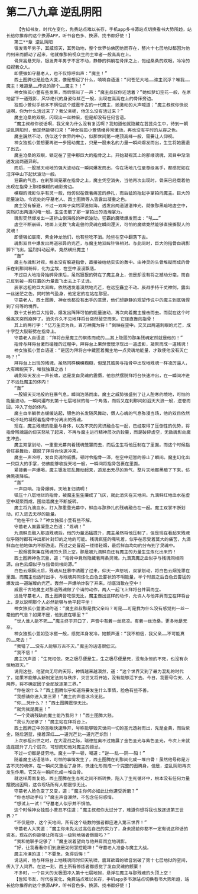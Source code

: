 # 第二八九章 逆乱阴阳
        【告知书友，时代在变化，免费站点难以长存，手机app多书源站点切换看书大势所趋，站长给你推荐的这个换源APP，听书音色多、换源、找书都好使！】
       第二**章 逆乱阴阳
       银发青年男子，其威惊天，其势动地，整个世界仿佛因他而存在，整片十七层地狱都因为他的到来而颤动了起来，他就像那俯视众生的主宰者一般高高在上。
       骨床高悬天际，银发青年男子不言不动，静静的斜躺在骨床之上，饱经桑桑的双眼，冷冷的扫视着众人。
       即便强如守墓老人，也不仅惊呼出声：“魔主！”
       西土图腾也是脸色大变，像是想起了什么，喃喃自语道：“问苍茫大地……谁主沉浮？唯我……魔主！难道是……传说的那个……魔主？！”
       神女独孤小萱有些发呆，而后惊叫了一声：“魔主叔叔你还活着？”她如梦幻空花一般，在原地留下一道残影，风华绝代的身姿似虹芒一般，出现在高高在上的骨床旁边。
       独孤小萱似乎根本不惧怕这个威震千古的一代魔主，她激动的大声喊道：“魔主叔叔你快说话啊，你为什么活过来了？我父亲呢，他怎么没有活过来？”
       魔主沧桑的双眼，闪现出一丝神采，但是却没有任何言语。
       “魔主叔叔你说话啊，我父亲为什么没有复活啊？我知道他就隐藏在芸芸众生中，待到一朝逆乱阴阳时，他定然能够归来！”神女独孤小萱情绪异常激动，再也没有平时的从容之色。
       魔主巍然不动，仿似这个世界的中心，似那世间第一绝顶高峰一般，需要让人仰视。
       神女独孤小萱想要再进一步摇动魔主，只是一股未名的力量一瞬间爆发而出，生生将她震退了出去。
       魔主沧桑的双眼，锁定在了空中那巨大的指骨之上。开始凝视其上的那缕魂魄，双目中渐渐透发出两道异彩。
       而后，一股撼天动地的强大波动在一瞬间爆发而出，令在场地几位至尊级高手，都感觉如在汪洋中山下起伏波动一般。
       狂霸的气息，在刹那间笼罩在指骨之上，魔主凭空消失，当他再次出现时。骨床已经载着他出现在指骨上那缕模糊的魂影旁边。
       模糊的魂影似乎有灵一般，他仿似在做着痛苦的挣扎，而后猛的抬起手掌拍向魔主。巨大的能量波动，令远处的守墓老人、西土图腾等人皆露出凝重之色。
       魔主没有躲避，不过一双眸子突然深邃如海，透发出两道湛湛神光，就像那黑暗地虚空中，突然打出两道闪电一般。生生击散了那一掌拍出的浩瀚掌力。
       魂影突然爆发出一道排山倒海般的神识波动，狂霸的魔啸爆发而出：“吼……”
       虚空不断崩碎，地面上无数飞禽走兽的灵魂在瞬间湮灭，可怕的魔啸竟然能够直接撕裂人的灵魂！
       即便强如辰南、紫金神龙他们，也有些吃不消。险些在空中翻落下去。
       魂影双目中爆发出两道邪异的光芒，与魔主地双眸针锋相对。与此同时，巨大的指骨自魂影脚下飞出，猛烈抖动起来。竟然横扫魔主！
       “轰”
       魔主与魂影对视，根本没有躲避指骨，直接被结结实实的轰中。由神灵的头骨堆砌而成的骨床在刹那间粉碎，化为尘埃，在空中漫漫飘落。
       不过巨大地指骨抽碎骨床后，虽然狠狠的劈在了魔主身上，但是却没有将之撼动分毫，而自己反到被一股狂霸的力量震飞出去上千丈远。
       辰家远祖的巨大双眸。依然透发着漠然地光芒，在远空矗立不动。辰战手持千丈神剑，露出一丝迷茫之色，同时煞气盈身，他定定的在站在那里。
       守墓老人、西土图腾、神女也都没有出手的意思，他们想静静的观望传说中的魔主到底强悍到了何等的境界。
       数十丈长的巨大指骨，爆发出阵阵可怕的能量波动，再次向着魔主撞击而去。而就在这个时候高天突然崩碎了。消失许久不见地拜将台突然破空而来。它径直轰向指骨！
       其上的两行字：“亿万生灵为兵，百万神魔为将！”倒映在空中。交叉出两道刺眼的光芒，成十字型大裂斩劈在指骨上。
       守墓老人自语道：“拜将台是魔主的祭炼而成的……其上隐匿的那条残魂定然就是他的！”
       指骨与拜将台激烈碰撞的过程中，拜将台上果然慢慢浮现出一道虚影，凝聚而成一道残魂！
       神女独孤小萱自语道：“是因为拜将台中藏匿着魔主地一点灵魂地能量，才致使他没有灭亡吗？!”
       拜将台上出现的残魂，虽然同样模模糊糊，但是其威势与指骨中出现地残魂一样凌厉逼人，大有睥睨天下，唯我独尊之态！
       魂影仰天发出一声长啸，这是发自灵魂的震慑，他忽然摆脱拜将台快速冲出，在一瞬间冲进了不远处魔主的体内！
       “轰”
       一股毁天灭地般的狂暴气息，瞬间浩荡而出，魔主之威势强盛到了让人胆寒的境地，可怕的能量波动，一瞬间遍布到第十七层地狱的每一个角落，而后又在刹那间如滔天大浪一般，逆卷而回，冲入了他的体内。
       魔主自半躺状态缓缓站起，银色的长发随风舞动，慑人心魄的气息弥漫当场，他的双目依然一眨不眨的凝视着指骨中分离出的残魂。
       现在，魔主残魂的能量与身体，以及不灭的灵识融合在一起，已经取得了压倒性的优势，将指骨残魂逼的仰天怒吼了起来，不再与魔主进行精神层次的较量，而是破碎虚空，无数魂影向魔主冲去。
       魔主双掌划动，一重重光幕向着残魂笼罩而去，而后生生将他压制在了里面。而这个时候指骨狂暴舞动，摆脱了拜将台快速冲来。
       魔主一声冷哼，发自灵魂的威慑。顿时令指骨一滞，在空中短暂的停止了瞬间。魔主幻化出一只巨大的手掌，仿佛能够收拢天地一般，一瞬间将指骨包裹在里面。
       紧接着一声爆喝，魔主银发狂乱舞动起来，透发出无尽的煞气，整片天地都黑暗了下来，仿佛黑夜降临。
       “轰”
       一声巨响。指骨爆碎，天地复归清明！
       镇压十八层地狱的指骨，被魔主生生攥成了飞灰，就此消失在天地间。九滴鲜红地血水在虚空中凝聚而成，围绕着魔主不断旋转。
       魔主将九滴血水，打入那重重光幕中，鲜血与那挣扎的残魂融合在一起。魔主双掌不断划动，打入进去无尽的能量。
       “他在干什么？”神女独孤小萱有些不解。
       守墓老人面露凝重之色道：“炼魂！”
       九滴鲜血融入那道残魂后。他的力量迅猛提升，魔主虽然将他压制了，但是现在看起来残魂似乎随时都有冲出那片封印的之地的可能。残魂疯狂的嘶吼着，似乎在忍受着莫大的痛苦，九滴鲜血在他地体内不断游走。所过之处冒起一缕缕轻烟，最后鲜血均匀的分布到了灵魂中。
       一股烟雾聚集在残魂的头顶上空，那是被九滴鲜血还有魔主的力量生生炼化出来的！
       西土图腾神色沉重，道：“指骨中竟然隐藏着两条灵魂。九滴真魔之血似乎与残魂同根同源，白色云烟似乎与指骨同根同源。”
       白色云烟飘出后，残魂从狂暴中清醒了过来，仰天一声怒吼，双掌划动，将白色云烟笼罩在里面。而魔主也适时出手，与残魂共同炼化白色云雾状的不明能量，半个时辰之后白色云雾猛的爆发出一道璀璨的光芒。轰然一声爆响炸裂了开来，彻底消散在空中！
       威震千古地魔主对那道残魂做了个请的动作，两人一起飞上拜将台并肩而立。
       远处守墓老人、西土图腾皆吃惊无比，魔主做出这样的动作，允许人与他并肩而立在拜将台上，足以说明那个人必然能够与他平起平坐！
       神女独孤小萱激动的道：“魔主叔叔那是我父亲吗？可是……可是我为什么没有感觉到一丝一毫他的气息？如果不是，他到底在哪里？”
       “世人谁人能不死……”魔主终于开口了，声音中有着一丝悲凉。有着一丝沧桑。更多地是无奈。
       神女独孤小萱如坠冰窖一般，感觉浑身发冷。她颤声道：“我不相信，我父亲……不可能真的……死去！”
       “我错了……没有人能够万古不灭。”魔主的话语很低沉。
       “我不信！”
       魔主沉声道：“生死相依，死之极尽便是生，生之极尽便是死，没有永恒的不死，也没有永恒地寂灭。”
       说完这些，他望向无尽的天际，神情越来越漠然，道：“这个世界又到了最为混乱的时代了，如果不能够从新制定法则与秩序，灭世又将开始，没有能够活下去。今日，我要号令天、人两界，将不确定因子全部放逐第三界。”
       “你在说什么？”西土图腾似乎知道将要发生什么事情，脸色有些不善。
       “我想请你进入第三界！”魔主的声音冰冷无比。
       “你……凭什么？！”西土图腾震惊无比。
       “就凭我是魔主！”
       “一个灵魂残缺的魔主能乃我何？！”西土图腾大怒。
       “我认为足够了！”魔主站在拜将台上。
       西土图腾正中的圣眼快速睁开，号称能够毁灭世间一切的圣光透射而出，先是金黄，而后紫金，随后湛蓝，接着深红……一道光芒比一道光芒炽烈！
       上次邪祖出世之时，在大混战之际，瑞德拉奥不过施展了金色圣光与紫色圣光，今次上来就连连提升了几个层次，可想而知他对魔主的顾忌。
       不过一切都是徒劳地，魔主一字一顿，喝道：“逆——乱——阴——阳！”
       随着魔主话语落毕，可怕的事情发生了，西土图腾在刹那间化成一堆白骨！虽然他号称是万古不灭的魂体，在一瞬间又重组了身体，快速化形而成一个完整的图腾身。但是，逆乱阴阳再次发生作用，它又在一瞬间化成一堆白骨。
       就这样周而复始，西土图腾在生与死之间不断转换，陷入了生死循环中，根本没有任何力量摆脱出困局，这令现场所有人都震惊无比。
       守墓老人脸色变了又变，道：“魔主你何必如此让他遭受折磨？”
       “你也想动手吗？”魔主声音漠然，不包含任何感情。
       “想试上一试！”守墓老人似乎并不惧怕。
       这个时候神女独孤小萱忍不住道：“魔主叔叔你太过分了，难道你想将我也放逐进第三世界？”
       “不仅是你，这个天地间，所有这个级数的强者都应进入第三世界！”
       守墓老人大笑道：“魔主你未免太过高估自己的实力了，身未损前你都不一定有说这种话的资本，现在的你能够让所有这一级别地强者慑服吗？”
       “我和他联手足够了！”魔主说着望向与他并肩而立地魂影。
       “好，让我看看你们到底是如何掌控乾坤！”守墓老人准备与魔主大战。
       魔主冷漠的道：“不要急，免得后悔！”
       说话间，他与拜将台上地残魂同时仰天吼啸，震耳欲聋的啸音划破了第十七层地狱的空间，传入了人间界。在这一刻，西土所有修炼者都感觉了发自灵魂的颤栗！
       不多时，一个巨大的太极图冲入第十七层地狱，悬浮在魔主与那残魂的头顶上空！
       【告知书友，时代在变化，免费站点难以长存，手机app多书源站点切换看书大势所趋，站长给你推荐的这个换源APP，听书音色多、换源、找书都好使！】